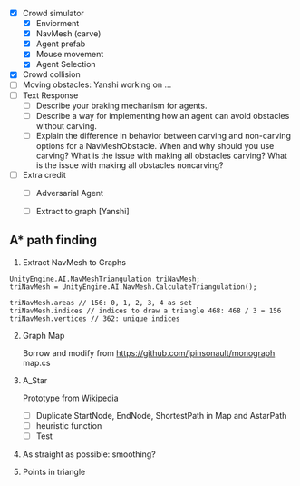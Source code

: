 - [x] Crowd simulator
	- [x] Enviorment
	- [x] NavMesh (carve)
	- [x] Agent prefab
	- [x] Mouse movement
	- [x] Agent Selection
- [x] Crowd collision
- [ ] Moving obstacles: Yanshi working on ...
- [ ] Text Response
	- [ ] Describe your braking mechanism for agents.
	- [ ] Describe a way for implementing how an agent can avoid obstacles without carving.
	- [ ] Explain the difference in behavior between carving and non-carving options for a NavMeshObstacle. When and why should you use carving? What is the issue with making all obstacles carving? What is the issue with making all obstacles noncarving?
- [ ] Extra credit
	- [ ] Adversarial Agent
	- [ ] Extract to graph [Yanshi]



## A* path finding

1. Extract NavMesh to Graphs

```
UnityEngine.AI.NavMeshTriangulation triNavMesh;
triNavMesh = UnityEngine.AI.NavMesh.CalculateTriangulation();

triNavMesh.areas // 156: 0, 1, 2, 3, 4 as set
triNavMesh.indices // indices to draw a triangle 468: 468 / 3 = 156
triNavMesh.vertices // 362: unique indices
```

2. Graph Map

   Borrow and modify from https://github.com/jpinsonault/monograph map.cs

3. A_Star

   Prototype from [Wikipedia](https://en.wikipedia.org/wiki/A*_search_algorithm)

   - [ ] Duplicate StartNode, EndNode, ShortestPath in Map and AstarPath
   - [ ] heuristic function
   - [ ] Test
   
4. As straight as possible: smoothing?

5. Points in triangle